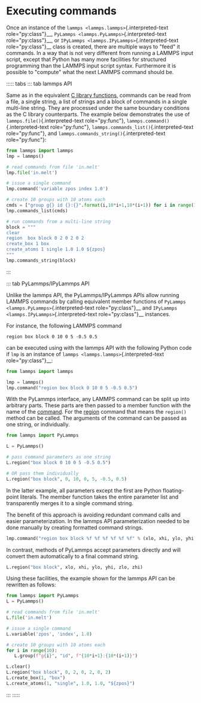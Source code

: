 # Executing commands

Once an instance of the `lammps <lammps.lammps>`{.interpreted-text
role="py:class"}\_\_, `PyLammps <lammps.PyLammps>`{.interpreted-text
role="py:class"}\_\_, or
`IPyLammps <lammps.IPyLammps>`{.interpreted-text role="py:class"}\_\_
class is created, there are multiple ways to \"feed\" it commands. In a
way that is not very different from running a LAMMPS input script,
except that Python has many more facilities for structured programming
than the LAMMPS input script syntax. Furthermore it is possible to
\"compute\" what the next LAMMPS command should be.

::::: tabs
::: tab
lammps API

Same as in the equivalent [C library functions](Library_execute),
commands can be read from a file, a single string, a list of strings and
a block of commands in a single multi-line string. They are processed
under the same boundary conditions as the C library counterparts. The
example below demonstrates the use of `lammps.file()`{.interpreted-text
role="py:func"}, `lammps.command()`{.interpreted-text role="py:func"},
`lammps.commands_list()`{.interpreted-text role="py:func"}, and
`lammps.commands_string()`{.interpreted-text role="py:func"}:

``` python
from lammps import lammps
lmp = lammps()

# read commands from file 'in.melt'
lmp.file('in.melt')

# issue a single command
lmp.command('variable zpos index 1.0')

# create 10 groups with 10 atoms each
cmds = ["group g{} id {}:{}".format(i,10*i+1,10*(i+1)) for i in range(10)]
lmp.commands_list(cmds)

# run commands from a multi-line string
block = """
clear
region  box block 0 2 0 2 0 2
create_box 1 box
create_atoms 1 single 1.0 1.0 ${zpos}
"""
lmp.commands_string(block)
```
:::

::: tab
PyLammps/IPyLammps API

Unlike the lammps API, the PyLammps/IPyLammps APIs allow running LAMMPS
commands by calling equivalent member functions of
`PyLammps <lammps.PyLammps>`{.interpreted-text role="py:class"}\_\_ and
`IPyLammps <lammps.IPyLammps>`{.interpreted-text role="py:class"}\_\_
instances.

For instance, the following LAMMPS command

``` LAMMPS
region box block 0 10 0 5 -0.5 0.5
```

can be executed using with the lammps API with the following Python code
if `lmp` is an instance of `lammps <lammps.lammps>`{.interpreted-text
role="py:class"}\_\_:

``` python
from lammps import lammps

lmp = lammps()
lmp.command("region box block 0 10 0 5 -0.5 0.5")
```

With the PyLammps interface, any LAMMPS command can be split up into
arbitrary parts. These parts are then passed to a member function with
the name of the [command](Commands_all). For the [region](region)
command that means the `region()` method can be called. The arguments of
the command can be passed as one string, or individually.

``` python
from lammps import PyLammps

L = PyLammps()

# pass command parameters as one string
L.region("box block 0 10 0 5 -0.5 0.5")

# OR pass them individually
L.region("box block", 0, 10, 0, 5, -0.5, 0.5)
```

In the latter example, all parameters except the first are Python
floating-point literals. The member function takes the entire parameter
list and transparently merges it to a single command string.

The benefit of this approach is avoiding redundant command calls and
easier parameterization. In the lammps API parameterization needed to be
done manually by creating formatted command strings.

``` python
lmp.command("region box block %f %f %f %f %f %f" % (xlo, xhi, ylo, yhi, zlo, zhi))
```

In contrast, methods of PyLammps accept parameters directly and will
convert them automatically to a final command string.

``` python
L.region("box block", xlo, xhi, ylo, yhi, zlo, zhi)
```

Using these facilities, the example shown for the lammps API can be
rewritten as follows:

``` python
from lammps import PyLammps
L = PyLammps()

# read commands from file 'in.melt'
L.file('in.melt')

# issue a single command
L.variable('zpos', 'index', 1.0)

# create 10 groups with 10 atoms each
for i in range(10):
   L.group(f"g{i}", "id", f"{10*i+1}:{10*(i+1)}")

L.clear()
L.region("box block", 0, 2, 0, 2, 0, 2)
L.create_box(1, "box")
L.create_atoms(1, "single", 1.0, 1.0, "${zpos}")
```
:::
:::::
